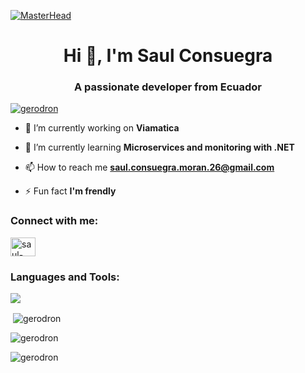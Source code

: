 
[![MasterHead](https://user-images.githubusercontent.com/74038190/213910845-af37a709-8995-40d6-be59-724526e3c3d7.gif)]()
<h1 align="center">Hi 👋, I'm Saul Consuegra</h1>
<h3 align="center">A passionate developer from Ecuador</h3>

<p align="left"> <a href="https://github.com/ryo-ma/github-profile-trophy"><img src="https://github-profile-trophy.vercel.app/?username=gerodron" alt="gerodron" /></a> </p>

- 🔭 I’m currently working on **Viamatica**

- 🌱 I’m currently learning **Microservices and monitoring with .NET**

- 📫 How to reach me **saul.consuegra.moran.26@gmail.com**

- ⚡ Fun fact **I'm frendly**

<h3 align="left">Connect with me:</h3>
<p align="left">
<a href="https://linkedin.com/in/saul-consuegra" target="blank"><img align="center" src="https://raw.githubusercontent.com/rahuldkjain/github-profile-readme-generator/master/src/images/icons/Social/linked-in-alt.svg" alt="saul-consuegra" height="30" width="40" /></a>
</p>

<h3 align="left">Languages and Tools:</h3>
<p>
    <a href="https://skillicons.dev">
        <img src="https://skillicons.dev/icons?i=html,css,js,ts,react,angular,git,github,docker,dotnet,postman,vscode,visualstudio,tailwind&perline=8" />
    </a>
</p>


<p>&nbsp;<img align="center" src="https://github-readme-stats.vercel.app/api?username=gerodron&show_icons=true&locale=en" alt="gerodron" /></p>

<p><img align="center" src="https://github-readme-streak-stats.herokuapp.com/?user=gerodron&" alt="gerodron" /></p>

<p><img align="left" src="https://github-readme-stats.vercel.app/api/top-langs?username=gerodron&show_icons=true&locale=en&layout=compact" alt="gerodron" /></p>
